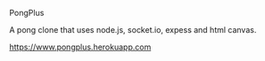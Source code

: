 PongPlus

A pong clone that uses node.js, socket.io, expess and html canvas.

https://www.pongplus.herokuapp.com

